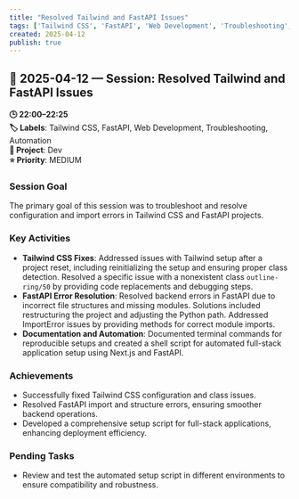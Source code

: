 ```yaml
---
title: "Resolved Tailwind and FastAPI Issues"
tags: ['Tailwind CSS', 'FastAPI', 'Web Development', 'Troubleshooting', 'Automation']
created: 2025-04-12
publish: true
---
```


## 📅 2025-04-12 — Session: Resolved Tailwind and FastAPI Issues

**🕒 22:00–22:25**  
**🏷️ Labels**: Tailwind CSS, FastAPI, Web Development, Troubleshooting, Automation  
**📂 Project**: Dev  
**⭐ Priority**: MEDIUM  


### Session Goal
The primary goal of this session was to troubleshoot and resolve configuration and import errors in Tailwind CSS and FastAPI projects.

### Key Activities
- **Tailwind CSS Fixes**: Addressed issues with Tailwind setup after a project reset, including reinitializing the setup and ensuring proper class detection. Resolved a specific issue with a nonexistent class `outline-ring/50` by providing code replacements and debugging steps.
- **FastAPI Error Resolution**: Resolved backend errors in FastAPI due to incorrect file structures and missing modules. Solutions included restructuring the project and adjusting the Python path. Addressed ImportError issues by providing methods for correct module imports.
- **Documentation and Automation**: Documented terminal commands for reproducible setups and created a shell script for automated full-stack application setup using Next.js and FastAPI.

### Achievements
- Successfully fixed Tailwind CSS configuration and class issues.
- Resolved FastAPI import and structure errors, ensuring smoother backend operations.
- Developed a comprehensive setup script for full-stack applications, enhancing deployment efficiency.

### Pending Tasks
- Review and test the automated setup script in different environments to ensure compatibility and robustness.

